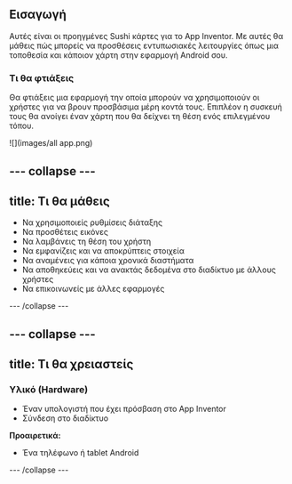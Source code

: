 ## Εισαγωγή

Αυτές είναι οι προηγμένες Sushi κάρτες για το App Inventor. Με αυτές θα μάθεις πώς μπορείς να προσθέσεις εντυπωσιακές λειτουργίες όπως μια τοποθεσία και κάποιον χάρτη στην εφαρμογή Android σου.

### Τι θα φτιάξεις

Θα φτιάξεις μια εφαρμογή την οποία μπορούν να χρησιμοποιούν οι χρήστες για να βρουν προσβάσιμα μέρη κοντά τους. Επιπλέον η συσκευή τους θα ανοίγει έναν χάρτη που θα δείχνει τη θέση ενός επιλεγμένου τόπου.

![](images/all app.png)

--- collapse ---
---
title: Τι θα μάθεις
---

+ Να χρησιμοποιείς ρυθμίσεις διάταξης
+ Να προσθέτεις εικόνες
+ Να λαμβάνεις τη θέση του χρήστη
+ Να εμφανίζεις και να αποκρύπτεις στοιχεία
+ Να αναμένεις για κάποια χρονικά διαστήματα
+ Να αποθηκεύεις και να ανακτάς δεδομένα στο διαδίκτυο με άλλους χρήστες
+ Να επικοινωνείς με άλλες εφαρμογές

--- /collapse ---

--- collapse ---
---
title: Τι θα χρειαστείς
---

### Υλικό (Hardware)

+ Έναν υπολογιστή που έχει πρόσβαση στο App Inventor
+ Σύνδεση στο διαδίκτυο

**Προαιρετικά:**

+ Ένα τηλέφωνο ή tablet Android

--- /collapse ---